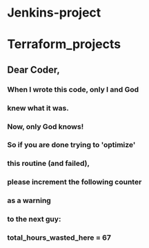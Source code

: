 # Jenkins-project

# Terraform_projects

## Dear Coder,

### When I wrote this code, only I and God 
### knew what it was.
### Now, only God knows!

### So if you are done trying to 'optimize'
### this routine (and failed),
### please increment the following counter
### as a warning
### to the next guy:

### total_hours_wasted_here = 67